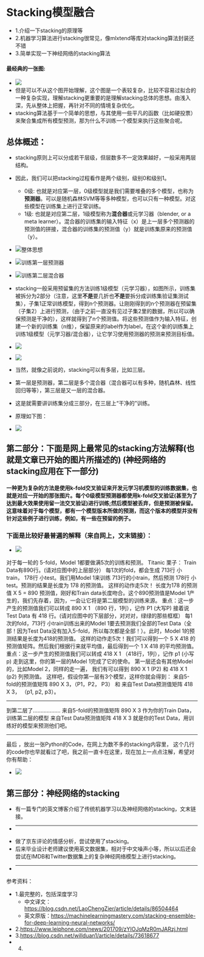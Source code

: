 # Stacking模型融合

* 1.介绍一下stacking的原理等
* 2.机器学习算法进行stacking很常见，像mlxtend等库对stacking算法封装还不错
* 3.简单实现一下神经网络的stacking算法

#### 最经典的一张图:
* ![](https://github.com/dyngq/notebooks/blob/master/images/20190427-model-fusion-algorithm/stacking-1.jpg)
* 但是可以不从这个图开始理解，这个图是一个表较复杂，比较不容易过拟合的一种复杂实现，理解stacking更重要的是理解stacking总体的思想。由浅入深，先从整体上把握，再针对不同的情境复杂优化。
* stacking算法基于一个简单的思想，与其使用一些平凡的函数（比如硬投票）来聚合集成所有模型预测，那为什么不训练一个模型来执行这些聚合呢。

## 总体概述：
* stacking原则上可以分成若干层级，但层数多不一定效果越好，一般采用两层结构。
* 因此，我们可以把stacking过程看作是两个级别，级别0和级别1。
    * 0级:  也就是对应第一层，0级模型就是我们需要堆叠的多个模型，也称为**预测器**。可以是随机森林SVM等等多种模型，也可以只有一种模型。对这些模型在训练集上进行正常训练。
    * 1级:  也就是对应第二层，1级模型称为**混合器**或元学习器（blender, or a meta learner）。混合器的训练集的输入特征（x）是上一层多个预测器的预测值的拼接，混合器的训练集的预测值（y）就是训练集原来的预测值（y）。

* ![整体思想](https://github.com/dyngq/notebooks/blob/master/images/20190427-model-fusion-algorithm/stacking-5.jpg)
* ![训练第一层预测器](https://github.com/dyngq/notebooks/blob/master/images/20190427-model-fusion-algorithm/stacking-6.jpg)
* ![训练第二层混合器](https://github.com/dyngq/notebooks/blob/master/images/20190427-model-fusion-algorithm/stacking-7.jpg)
* stacking一般采用预留集的方法训练1级模型（元学习器），如图所示，训练集被拆分为2部分（注意，这里**不是**要几折也**不是**要拆分成训练集验证集测试集），子集1正常训练模型，得到n个预测器。让刚刚得到的n个预测器在预留集（子集2）上进行预测，（由于之前一直没有见过子集2里的数据，所以可以确保预测是干净的），这样就得到了n个预测值。将这些预测值作为输入特征，创建一个新的训练集（n维），保留原来的label作为label，在这个新的训练集上训练1级模型（元学习器/混合器），让它学习使用预测器的预测来预测目标值。


* ![](https://github.com/dyngq/notebooks/blob/master/images/20190427-model-fusion-algorithm/stacking-2.jpg)
* ![](https://github.com/dyngq/notebooks/blob/master/images/20190427-model-fusion-algorithm/stacking-3.jpg)

* 当然，就像之前说的，stacking可以有多层，比如三层。
* 第一层是预测器，第二层是多个混合器（混合器可以有多种，随机森林、线性回归等等），第三层是又一层的混合器。
* 这是就需要讲训练集分成三部分，在三层上“干净的”训练。
* 原理如下图：                                                                 
* ![](https://github.com/dyngq/notebooks/blob/master/images/20190427-model-fusion-algorithm/stacking-7.jpg)                      

## 第二部分：下面是网上最常见的stacking方法解释(也就是文章已开始的图片所描述的)       (神经网络的stacking应用在下一部分)
#### 一种更为复杂的方法是使用k-fold交叉验证来开发元学习机模型的训练数据集，也就是对应一开始的那张图片。每个0级模型预测器都使用k-fold交叉验证(甚至为了达到最大效果使用留一法交叉验证)进行训练;然后模型被丢弃，但是预测被保留。这意味着对于每个模型，都有一个模型版本所做的预测，而这个版本的模型并没有针对这些例子进行训练，例如，有一些在预留的例子。

### 下面是比较好最普遍的解释（来自网上，文末链接）：
* ![](https://github.com/dyngq/notebooks/blob/master/images/20190427-model-fusion-algorithm/stacking-1.jpg)

对于每一轮的 5-fold，Model 1都要做满5次的训练和预测。
Titanic 栗子：
Train Data有890行。(请对应图中的上层部分）
每1次的fold，都会生成 713行 小train， 178行 小test。我们用Model 1来训练 713行的小train，然后预测 178行 小test。预测的结果是长度为 178 的预测值。
这样的动作走5次！ 长度为178 的预测值 X 5 = 890 预测值，刚好和Train data长度吻合。这个890预测值是Model 1产生的，我们先存着，因为，一会让它将是第二层模型的训练来源。
重点：这一步产生的预测值我们可以转成 890 X 1 （890 行，1列），记作 P1 (大写P)
接着说 Test Data 有 418 行。(请对应图中的下层部分，对对对，绿绿的那些框框）
每1次的fold，713行 小train训练出来的Model 1要去预测我们全部的Test Data（全部！因为Test Data没有加入5-fold，所以每次都是全部！）。此时，Model 1的预测结果是长度为418的预测值。
这样的动作走5次！我们可以得到一个 5 X 418 的预测值矩阵。然后我们根据行来就平均值，最后得到一个 1 X 418 的平均预测值。
重点：这一步产生的预测值我们可以转成 418 X 1 （418行，1列），记作 p1 (小写p)
走到这里，你的第一层的Model 1完成了它的使命。
第一层还会有其他Model的，比如Model 2，同样的走一遍， 我们有可以得到  890 X 1  (P2) 和  418 X 1 (p2) 列预测值。
这样吧，假设你第一层有3个模型，这样你就会得到：
来自5-fold的预测值矩阵 890 X 3，（P1，P2， P3）  和 来自Test Data预测值矩阵 418 X 3， （p1, p2, p3）。

-----------------------------------------

到第二层了..................
来自5-fold的预测值矩阵 890 X 3 作为你的Train Data，训练第二层的模型
来自Test Data预测值矩阵 418 X 3 就是你的Test Data，用训练好的模型来预测他们吧。

---------------------------------------

最后 ，放出一张Python的Code，在网上为数不多的stacking内容里， 这个几行的code你也早就看过了吧，我之前一直卡在这里，现在加上一点点注解，希望对你有帮助：
* ![](https://github.com/dyngq/notebooks/blob/master/images/20190427-model-fusion-algorithm/stacking-4.jpg)

## 第三部分：神经网络的stacking
* 有一篇专门的英文博客介绍了传统机器学习以及神经网络的stacking，文末链接。
* ------------------------------------------------------------
* 做了京东评论的情感分析，尝试使用了stacking。
* 后来毕业设计老师建议使用英文数据集，相对于中文噪声小等，所以以后还会尝试在IMDB和Twitter数据集上的复杂神经网络模型上进行stacking。
* ------------------------------------------------------------



















参考资料：
* 1.最完整的，包括深度学习
    * 中文译文：https://blog.csdn.net/LaoChengZier/article/details/86504464
    * 英文原版：https://machinelearningmastery.com/stacking-ensemble-for-deep-learning-neural-networks/
* 2.https://www.leiphone.com/news/201709/zYIOJqMzR0mJARzj.html
* 3.https://blog.csdn.net/willduan1/article/details/73618677
* 4.


